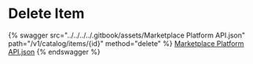 # Delete Item

{% swagger src="../../../../.gitbook/assets/Marketplace Platform API.json" path="/v1/catalog/items/{id}" method="delete" %}
[Marketplace Platform API.json](<../../../../.gitbook/assets/Marketplace Platform API.json>)
{% endswagger %}
